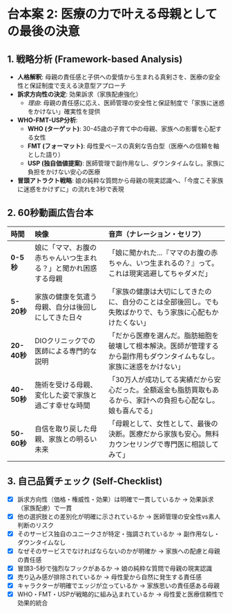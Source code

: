 # 台本案 2: 医療の力で叶える母親としての最後の決意

## 1. 戦略分析 (Framework-based Analysis)

* **人格解釈**: 母親の責任感と子供への愛情から生まれる真剣さを、医療の安全性と保証制度で支える決意型アプローチ
* **訴求方向性の決定**: 効果訴求（家族配慮強化）
    * *理由*: 母親の責任感に応え、医師管理の安全性と保証制度で「家族に迷惑をかけない」確実性を提供
* **WHO-FMT-USP分析**:
    * **WHO (ターゲット)**: 30-45歳の子育て中の母親、家族への影響を心配する女性
    * **FMT (フォーマット)**: 母性愛ベースの真剣な告白型（医療への信頼を軸とした語り）
    * **USP (独自価値提案)**: 医師管理で副作用なし、ダウンタイムなし。家族に負担をかけない安心の医療
* **冒頭アトラクト戦略**: 娘の純粋な質問から母親の現実認識へ、「今度こそ家族に迷惑をかけずに」の流れを3秒で表現

## 2. 60秒動画広告台本

| 時間      | 映像                               | 音声（ナレーション・セリフ）                               | 
| :-------- | :--------------------------------- | :--------------------------------------------------------- |
| **0-5秒** | 娘に「ママ、お腹の赤ちゃんいつ生まれる？」と聞かれ困惑する母親 | 「娘に聞かれた...『ママのお腹の赤ちゃん、いつ生まれるの？』って。これは現実逃避してちゃダメだ」 |
| **5-20秒**| 家族の健康を気遣う母親、自分は後回しにしてきた日々 | 「家族の健康は大切にしてきたのに、自分のことは全部後回し。でも失敗ばかりで、もう家族に心配もかけたくない」 |
| **20-40秒**| DIOクリニックでの医師による専門的な説明 | 「だから医療を選んだ。脂肪細胞を破壊して根本解決。医師が管理するから副作用もダウンタイムもなし。家族に迷惑をかけない」 |
| **40-50秒**| 施術を受ける母親、変化した姿で家族と過ごす幸せな時間 | 「30万人が成功してる実績だから安心だった。全額返金も脂肪買取もあるから、家計への負担も心配なし。娘も喜んでる」 |
| **50-60秒**| 自信を取り戻した母親、家族との明るい未来 | 「母親として、女性として、最後の決断。医療だから家族も安心。無料カウンセリングで専門医に相談してみて」 |

## 3. 自己品質チェック (Self-Checklist)

- [x] 訴求方向性（価格・権威性・効果）は明確で一貫しているか → 効果訴求（家族配慮）で一貫
- [x] 他の選択肢との差別化が明確に示されているか → 医師管理の安全性vs素人判断のリスク
- [x] そのサービス独自のユニークさが特定・強調されているか → 副作用なし・ダウンタイムなし
- [x] なぜそのサービスでなければならないのかが明確か → 家族への配慮と母親の責任感
- [x] 冒頭3-5秒で強烈なフックがあるか → 娘の純粋な質問で母親の現実認識
- [x] 売り込み感が排除されているか → 母性愛から自然に発生する責任感
- [x] キャラクターが明確でエッジが立っているか → 家族思いの責任感ある母親
- [x] WHO・FMT・USPが戦略的に組み込まれているか → 母性愛と医療信頼性で効果的統合